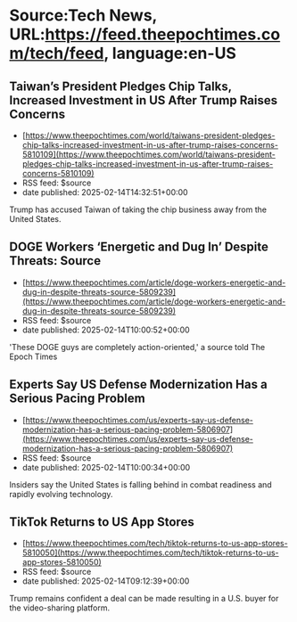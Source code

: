 # Source:Tech News, URL:https://feed.theepochtimes.com/tech/feed, language:en-US

## Taiwan’s President Pledges Chip Talks, Increased Investment in US After Trump Raises Concerns
 - [https://www.theepochtimes.com/world/taiwans-president-pledges-chip-talks-increased-investment-in-us-after-trump-raises-concerns-5810109](https://www.theepochtimes.com/world/taiwans-president-pledges-chip-talks-increased-investment-in-us-after-trump-raises-concerns-5810109)
 - RSS feed: $source
 - date published: 2025-02-14T14:32:51+00:00

Trump has accused Taiwan of taking the chip business away from the United States.

## DOGE Workers ‘Energetic and Dug In’ Despite Threats: Source
 - [https://www.theepochtimes.com/article/doge-workers-energetic-and-dug-in-despite-threats-source-5809239](https://www.theepochtimes.com/article/doge-workers-energetic-and-dug-in-despite-threats-source-5809239)
 - RSS feed: $source
 - date published: 2025-02-14T10:00:52+00:00

'These DOGE guys are completely action-oriented,' a source told The Epoch Times

## Experts Say US Defense Modernization Has a Serious Pacing Problem
 - [https://www.theepochtimes.com/us/experts-say-us-defense-modernization-has-a-serious-pacing-problem-5806907](https://www.theepochtimes.com/us/experts-say-us-defense-modernization-has-a-serious-pacing-problem-5806907)
 - RSS feed: $source
 - date published: 2025-02-14T10:00:34+00:00

Insiders say the United States is falling behind in combat readiness and rapidly evolving technology.

## TikTok Returns to US App Stores
 - [https://www.theepochtimes.com/tech/tiktok-returns-to-us-app-stores-5810050](https://www.theepochtimes.com/tech/tiktok-returns-to-us-app-stores-5810050)
 - RSS feed: $source
 - date published: 2025-02-14T09:12:39+00:00

Trump remains confident a deal can be made resulting in a U.S. buyer for the video-sharing platform.

